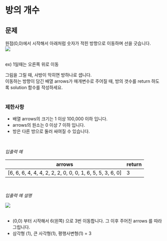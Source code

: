 # 방의 개수
## 문제
원점(0,0)에서 시작해서 아래처럼 숫자가 적힌 방향으로 이동하며 선을 긋습니다.<br>
![](https://images.velog.io/images/hanturtle/post/3dadfca8-cc62-4bbb-bc19-5588594f1d0e/image.png)<br><br>

ex) 1일때는 오른쪽 위로 이동<br>

그림을 그릴 때, 사방이 막히면 방하나로 샙니다.<br>
이동하는 방향이 담긴 배열 arrows가 매개변수로 주어질 때, 방의 갯수를 return 하도록 solution 함수를 작성하세요.<br><br>

### 제한사항
- 배열 arrows의 크기는 1 이상 100,000 이하 입니다.
- arrows의 원소는 0 이상 7 이하 입니다.
- 방은 다른 방으로 둘러 싸여질 수 있습니다.
<br>

*입출력 예* <br>

|arrows | return |
| ------------------------------- | ----- |
| [6, 6, 6, 4, 4, 4, 2, 2, 2, 0, 0, 0, 1, 6, 5, 5, 3, 6, 0] | 3 |
<br>

*입출력 예 설명* <br>

![](https://images.velog.io/images/hanturtle/post/1c38f296-c0f7-40b0-9e86-08cc8b692bce/image.png)<br><br>

- (0,0) 부터 시작해서 6(왼쪽) 으로 3번 이동합니다. 그 이후 주어진 arrows 를 따라 그립니다.
- 삼각형 (1), 큰 사각형(1), 평행사변형(1) = 3

<br><br><br>
